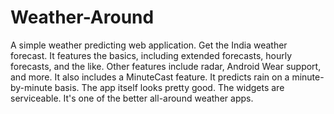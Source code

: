 # Weather-Around
A simple weather predicting web application.
Get the India weather forecast. 
 It features the basics, including extended forecasts, hourly forecasts, and the like. Other features include radar, Android Wear support, and more. It also includes a MinuteCast feature. It predicts rain on a minute-by-minute basis. The app itself looks pretty good. The widgets are serviceable. It's one of the better all-around weather apps.
